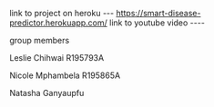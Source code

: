 link to project on heroku ---  https://smart-disease-predictor.herokuapp.com/
link to youtube video ----
 
group members

Leslie Chihwai R195793A

Nicole Mphambela R195865A 

Natasha Ganyaupfu
